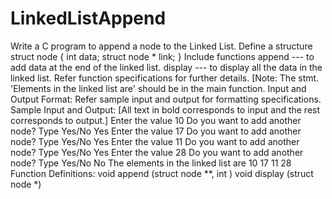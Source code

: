 # LinkedListAppend
Write a C program to append a node to the Linked List.     Define a structure  struct node  {  int data;  struct node * link;  }     Include functions  append --- to add data at the end of the linked list.  display --- to display all the data in the linked list.     Refer function specifications for further details.  [Note: The stmt. 'Elements in the linked list are' should be in the main function.     Input and Output Format:  Refer sample input and output for formatting specifications.     Sample Input and Output:  [All text in bold corresponds to input and the rest corresponds to output.]     Enter the value  10  Do you want to add another node? Type Yes/No  Yes  Enter the value  17  Do you want to add another node? Type Yes/No  Yes  Enter the value  11  Do you want to add another node? Type Yes/No  Yes  Enter the value  28  Do you want to add another node? Type Yes/No  No  The elements in the linked list are 10 17 11 28      Function Definitions:  void append (struct node **, int )  void display (struct node *) 
